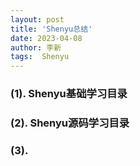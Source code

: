 ```yaml
---
layout: post
title: 'Shenyu总结' 
date: 2023-04-08
author: 李新
tags:  Shenyu
---
```


### (1). Shenyu基础学习目录

### (2). Shenyu源码学习目录

### (3). 
